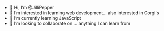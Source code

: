 - 👋 Hi, I’m @JilliPepper
- 👀 I’m interested in learning web development... also interested in Corgi's
- 🌱 I’m currently learning JavaScript
- 💞️ I’m looking to collaborate on ... anything I can learn from

<!---
JilliPepper/JilliPepper is a ✨ special ✨ repository because its `README.md` (this file) appears on your GitHub profile.
You can click the Preview link to take a look at your changes.
--->
